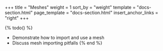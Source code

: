+++
title = "Meshes"
weight = 1
sort_by = "weight"
template = "docs-section.html"
page_template = "docs-section.html"
insert_anchor_links = "right"
+++

{% todo() %}
* Demonstrate how to import and use a mesh
* Discuss mesh importing pitfalls
{% end %}
